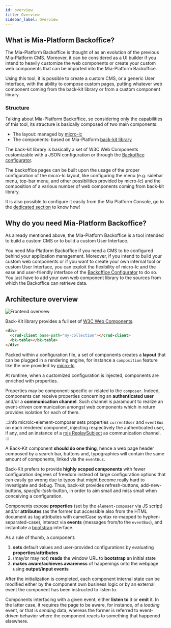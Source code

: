 ```yaml
---
id: overview
title: Overview
sidebar_label: Overview
---
```

## What is Mia-Platform Backoffice?

The Mia-Platform Backoffice is thought of as an evolution of the previous Mia-Platform CMS. Moreover, it can be considered as a UI builder if you intend to heavily customize the web components or create your custom web components that can be imported into the Mia-Platform Backoffice.

Using this tool, it is possible to create a custom CMS, or a generic User Interface, with the ability to compose custom pages, putting whatever web component coming from the back-kit library or from a custom component library.

### Structure

Talking about Mia-Platform Backoffice, so considering only the capabilities of this tool, its structure is basically composed of two main components:

- The layout: managed by [micro-lc](https://www.micro-lc.io/docs)
- The components: based on Mia-Platform [back-kit library](./60_components/10_adapters.md)

The back-kit library is basically a set of W3C Web Components customizable with a JSON configuration or through the [Backoffice configurator](../../business_suite/backoffice-configurator/10_overview.md).

The backoffice pages can be built upon the usage of the proper configuration of the micro-lc layout, like configuring the menu (e.g. sidebar menu, top-bar menu, and other possibilities provided by micro-lc) and the composition of a various number of web components coming from back-kit library.

It is also possible to configure it easily from the Mia Platform Console, go to the [dedicated section](../../business_suite/backoffice-configurator/10_overview.md) to know how!

## Why do you need Mia-Platform Backoffice?

As already mentioned above, the Mia-Platform Backoffice is a tool intended to build a custom CMS or to build a custom User Interface.

You need Mia-Platform Backoffice if you need a CMS to be configured behind your application management. Moreover, if you intend to build your custom web components or if you want to create your own internal tool or custom User Interface, you can exploit the flexibility of micro-lc and the ease and user-friendly interface of the [Backoffice Configurator](../../business_suite/backoffice-configurator/10_overview.md) to do so. You just have to add your own web component library to the sources from which the Backoffice can retrieve data.

## Architecture overview

![Frontend overview](img/frontend.jpg)

Back-Kit library provides a full set of [W3C Web Components](https://www.w3.org/TR/components-intro/).

```html
<div>
  <crud-client base-path="my-collection"></crud-client>
  <bk-table></bk-table>
</div>
```

Packed within a configuration file, a set of components creates a **layout** that can be plugged in a rendering engine, for instance a `composition` feature like the one provided by [micro-lc](https://micro-lc.io/docs/concepts/composition).

At runtime, when a customized configuration is injected, components are enriched with properties.

Properties may be component-specific or related to the `composer`. Indeed, components can receive properties concerning an
**authenticated user** and/or a **communication channel**. Such channel is paramount to realize an event-driven communication
amongst web components which in return provides isolation for each of them.

:::info
microlc-element-composer sets properties `currentUser` and `eventBus` on each rendered component, injecting respectively
the authenticated user, if any, and an instance of a [rxjs ReplaySubject](https://rxjs.dev/api/index/class/ReplaySubject)
as communication channel.
:::

A Back-Kit component **should do one thing**, hence a web page header composed by a search bar, buttons and, typographies
will contain the same amount of components, linked via the `eventBus`.

Back-Kit prefers to provide **highly scoped components** with fewer configuration degrees of freedom instead of large
configuration options that can easily go wrong due to typos that might become really hard to investigate and debug.
Thus, back-kit provides refresh-buttons, add-new-buttons, *specific-task*-button, in order to aim small and miss small
when conceiving a configuration.

Components expose **properties** (set by the `element-composer` via JS script) and/or **attributes** (as the former but
accessible also from the HTML document as tag attributes with camelCase syntax re-mapped to hyphen-separated-case), interact
via **events** (messages from/to the `eventBus`), and instantiate a [bootstrap](page_layout#bootstrap-aka-initial-state-injection) interface.

As a rule of thumb, a component:

1. **sets** default values and user-provided configurations by evaluating **properties**/**attributes**
2. (may/or may not) **reads** the window URL to **bootstrap** an initial state
3. **makes aware/achieves awareness** of happenings onto the webpage using **output/input events**

After the initialization is completed, each component internal state can be modified either by the component own business logic
or by an external event the component has been instructed to listen to.

Components interfacing with a given event, either **listen to** it or **emit** it. In the latter case, it requires the page
to be aware, for instance, of a *loading* event, or that is *sending* data, whereas the former is referred to event-driven
behavior where the component reacts to something that happened elsewhere.
